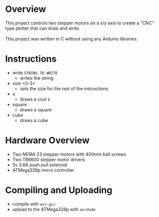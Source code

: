 # Overview
This project controls two stepper motors on a x/y axis to create a "CNC" type plotter that can draw and write. \
\
This project was written in C without using any Arduino libraries.

# Instructions
- write `STRING TO WRITE`
    - writes the string 
- size <0-3>
    - sets the size for the rest of the instructions
- s
    - draws a cool s
- square
    - draws a square
- cube
    - draws a cube


# Hardware Overview
- Two NEMA 23 stepper motors with 400mm ball screws
- Two TB6600 stepper motor drivers
- 5v 3.6A push pull solenoid
- ATMega328p micro controller 

# Compiling and Uploading
- compile with `avr-gcc`
- upload to the ATMega328p with `avrdude`